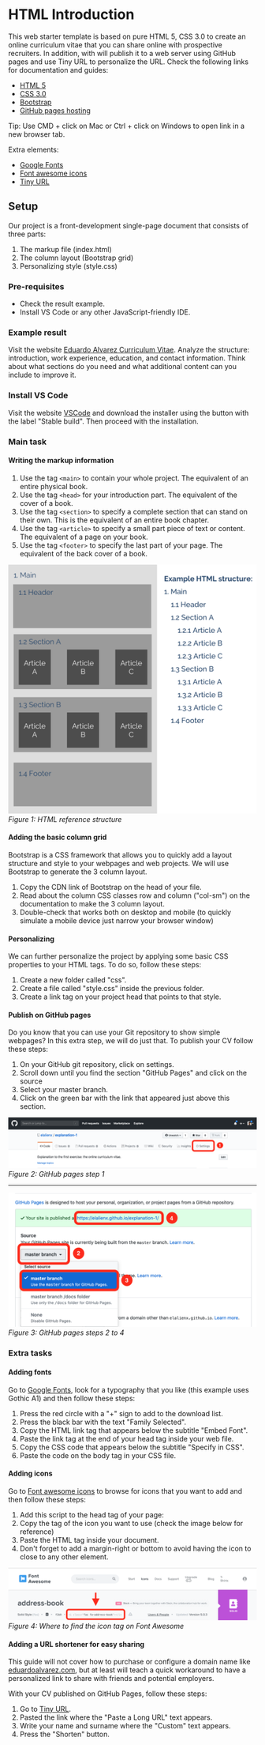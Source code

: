 # HTML Introduction
This web starter template is based on pure HTML 5, CSS 3.0 to create an online curriculum vitae that you can share online with prospective recruiters. In addition, with will publish it to a web server using GitHub pages and use Tiny URL to personalize the URL. Check the following links for documentation and guides:
- [HTML 5](https://www.w3schools.com/html/html5_intro.asp)
- [CSS 3.0](https://www.w3schools.com/css/)
- [Bootstrap](https://getbootstrap.com)
- [GitHub pages hosting](https://pages.github.com)

Tip: Use CMD + click on Mac or Ctrl + click on Windows to open link in a new browser tab.

Extra elements:
- [Google Fonts](https://fonts.google.com)
- [Font awesome icons](https://fontawesome.com)
- [Tiny URL](https://tiny.cc)

## Setup
Our project is a front-development single-page document that consists of three parts:
1. The markup file (index.html)
2. The column layout (Bootstrap grid)
3. Personalizing style (style.css)

### Pre-requisites
- Check the result example.
- Install VS Code or any other JavaScript-friendly IDE.

### Example result
Visit the website [Eduardo Alvarez Curriculum Vitae](http://tiny.cc/eduardo-cv). Analyze the structure: introduction, work experience, education, and contact information. Think about what sections do you need and what additional content can you include to improve it.

### Install VS Code
Visit the website [VSCode](https://code.visualstudio.com) and download the installer using the button with the label "Stable build". Then proceed with the installation.

### Main task
#### Writing the markup information
1. Use the tag `<main>` to contain your whole project. The equivalent of an entire physical book.
2. Use the tag `<head>` for your introduction part. The equivalent of the cover of a book.
3. Use the tag `<section>` to specify a complete section that can stand on their own. This is the equivalent of an entire book chapter.
4. Use the tag `<article>` to specify a small part piece of text or content. The equivalent of a page on your book.
5. Use the tag `<footer>` to specify the last part of your page. The equivalent of the back cover of a book.

![HTML reference structure](./images/html-structure.png)
*Figure 1: HTML reference structure*

#### Adding the basic column grid
Bootstrap is a CSS framework that allows you to quickly add a layout structure and style to your webpages and web projects. We will use Bootstrap to generate the 3 column layout.
1. Copy the CDN link of Bootstrap on the head of your file.
2. Read about the column CSS classes row and column ("col-sm") on the documentation to make the 3 column layout.
3. Double-check that works both on desktop and mobile (to quickly simulate a mobile device just narrow your browser window)

#### Personalizing
We can further personalize the project by applying some basic CSS properties to your HTML tags. To do so, follow these steps:
1. Create a new folder called "css".
2. Create a file called "style.css" inside the previous folder.
3. Create a link tag on your project head that points to that style.

#### Publish on GitHub pages
Do you know that you can use your Git repository to show simple webpages? In this extra step, we will do just that. To publish your CV follow these steps:
1. On your GitHub git repository, click on settings.
2. Scroll down until you find the section "GitHub Pages" and click on the source
3. Select your master branch.
4. Click on the green bar with the link that appeared just above this section.

![GitHub pages step 1](./images/github-1.png)
*Figure 2: GitHub pages step 1*

---

![GitHub pages step 2-4](./images/github-2.png)
*Figure 3: GitHub pages steps 2 to 4*

### Extra tasks
#### Adding fonts
Go to [Google Fonts](https://fonts.google.com), look for a typography that you like (this example uses Gothic A1) and then follow these steps:
1. Press the red circle with a "+" sign to add to the download list.
2. Press the black bar with the text "Family Selected".
3. Copy the HTML link tag that appears below the subtitle "Embed Font".
4. Paste the link tag at the end of your head tag inside your web file.
5. Copy the CSS code that appears below the subtitle "Specify in CSS".
6. Paste the code on the body tag in your CSS file.

#### Adding icons
Go to [Font awesome icons](https://fontawesome.com) to browse for icons that you want to add and then follow these steps:
1. Add this script to the head tag of your page: <script src="https://kit.fontawesome.com/86134dd369.js" crossorigin="anonymous"></script>
2. Copy the tag of the icon you want to use (check the image below for reference)
3. Paste the HTML tag inside your document.
4. Don't forget to add a margin-right or bottom to avoid having the icon to close to any other element.

![Font awesome tag](./images/font-awesome.png)
*Figure 4: Where to find the icon tag on Font Awesome*

#### Adding a URL shortener for easy sharing
This guide will not cover how to purchase or configure a domain name like [eduardoalvarez.com](http://www.eduardoalvarez.com), but at least will teach a quick workaround to have a personalized link to share with friends and potential employers.

With your CV published on GitHub Pages, follow these steps:
1. Go to [Tiny URL](https://tiny.cc). 
2. Pasted the link where the "Paste a Long URL" text appears.
3. Write your name and surname where the "Custom" text appears.
4. Press the "Shorten" button.